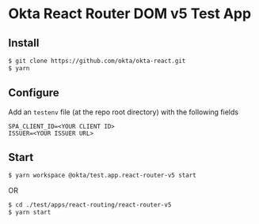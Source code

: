# Okta React Router DOM v5 Test App

## Install
```bash
$ git clone https://github.com/okta/okta-react.git
$ yarn
```

## Configure
Add an `testenv` file (at the repo root directory) with the following fields
```
SPA_CLIENT_ID=<YOUR CLIENT ID>
ISSUER=<YOUR ISSUER URL>
```

## Start
```bash
$ yarn workspace @okta/test.app.react-router-v5 start
```
OR
```bash
$ cd ./test/apps/react-routing/react-router-v5
$ yarn start
```
